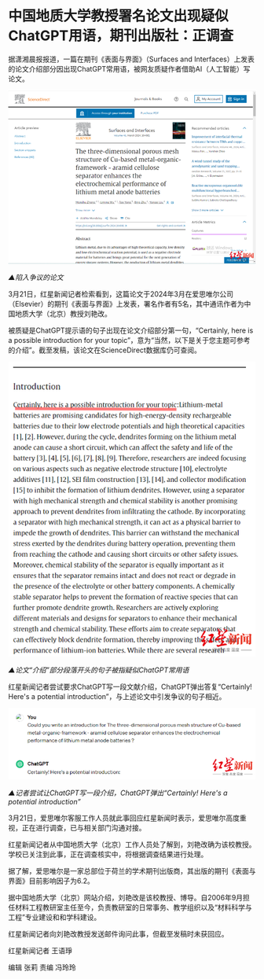 # 中国地质大学教授署名论文出现疑似ChatGPT用语，期刊出版社：正调查

据潇湘晨报报道，一篇在期刊《表面与界面》（Surfaces and
Interfaces）上发表的论文介绍部分因出现ChatGPT常用语，被网友质疑作者借助AI（人工智能）写论文。

![da3dd69f3d41c36f2211ca9d08c2f8b8.jpg](https://raw.githubusercontent.com/qqhsx/qqnews_image/main/2024/03/21/中国地质大学教授署名论文出现疑似ChatGPT用语，期刊出版社：正调查/da3dd69f3d41c36f2211ca9d08c2f8b8.jpg)

_▲陷入争议的论文_

3月21日，红星新闻记者检索看到，这篇论文于2024年3月在爱思唯尔公司（Elsevier）的期刊《表面与界面》上发表，署名作者有5名，其中通讯作者为中国地质大学（北京）教授刘艳改。

被质疑是ChatGPT提示语的句子出现在论文介绍部分第一句，“Certainly, here is a possible introduction for
your topic”，意为“当然，以下是关于您主题可参考的介绍”。截至发稿，该论文在ScienceDirect数据库仍可查阅。

![138cbb0c622bedd61c810f961ea394e1.jpg](https://raw.githubusercontent.com/qqhsx/qqnews_image/main/2024/03/21/中国地质大学教授署名论文出现疑似ChatGPT用语，期刊出版社：正调查/138cbb0c622bedd61c810f961ea394e1.jpg)

_▲论文“介绍”部分段落开头的句子被指疑似ChatGPT常用语_

红星新闻记者尝试要求ChatGPT写一段文献介绍，ChatGPT弹出答复“Certainly! Here's a potential
introduction”，与上述论文中引发争议的句子相近。

![a069b4f73d02152cb5a5ea78d556f493.jpg](https://raw.githubusercontent.com/qqhsx/qqnews_image/main/2024/03/21/中国地质大学教授署名论文出现疑似ChatGPT用语，期刊出版社：正调查/a069b4f73d02152cb5a5ea78d556f493.jpg)

_▲记者尝试让ChatGPT写一段介绍，ChatGPT弹出“Certainly! Here's a potential introduction”_

3月21日，爱思唯尔客服工作人员就此事回应红星新闻时表示，爱思唯尔高度重视，正在进行调查，已与相关部门沟通对接。

红星新闻记者从中国地质大学（北京）工作人员处了解到，刘艳改确为该校教授。学校已关注到此事，正在调查核实中，将根据调查结果进行处理。

据了解，爱思唯尔是一家总部位于荷兰的学术期刊出版商，其出版的期刊《表面与界面》目前影响因子为6.2。

据中国地质大学（北京）网站介绍，刘艳改是该校教授、博导。自2006年9月担任材料工程教研室主任至今，负责教研室的日常事务、教学组织以及“材料科学与工程”专业建设和和学科建设。

红星新闻记者向刘艳改教授发送邮件询问此事，但截至发稿时未获回应。

红星新闻记者 王语琤

编辑 张莉 责编 冯玲玲

